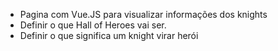 * Pagina com Vue.JS para visualizar informações dos knights
* Definir o que Hall of Heroes vai ser.
* Definir o que significa um knight virar herói